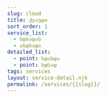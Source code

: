 ```yaml
---
slug: cloud
title: ქლაუდი
sort_order: 1
service_list:
  - სდსადას
  - ასდსადა
detailed_list:
  - point: სდასდა
  - point: სდსად
tags: services
layout: service-detail.njk
permalink: /services/{{slug}}/
---
```


